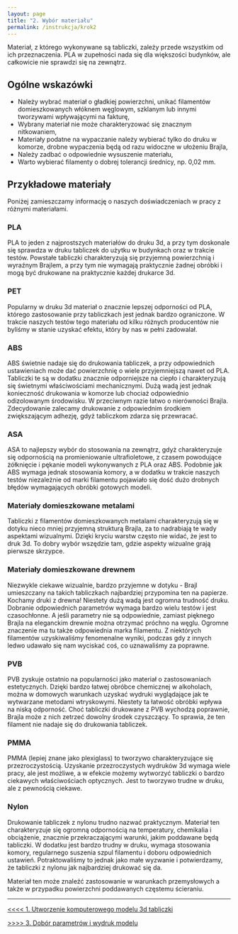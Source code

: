 ```yaml
---
layout: page
title: "2. Wybór materiału"
permalink: /instrukcja/krok2
---
```


Materiał, z którego wykonywane są tabliczki, zależy przede wszystkim od ich przeznaczenia. PLA w zupełności nada się dla większości budynków, ale całkowicie nie sprawdzi się na zewnątrz.
## Ogólne wskazówki
* Należy wybrać materiał o gładkiej powierzchni, unikać filamentów domieszkowanych włóknem węglowym, szklanym lub innymi tworzywami wpływającymi na fakturę,
* Wybrany materiał nie może charakteryzować się znacznym nitkowaniem,
* Materiały podatne na wypaczanie należy wybierać tylko do druku w komorze, drobne wypaczenia będą od razu widoczne w ułożeniu Brajla,
* Należy zadbać o odpowiednie wysuszenie materiału,
* Warto wybierać filamenty o dobrej tolerancji średnicy, np. 0,02 mm.
## Przykładowe materiały
Poniżej zamieszczamy informację o naszych doświadczeniach w pracy z różnymi materiałami.
### PLA
PLA to jeden z najprostszych materiałów do druku 3d, a przy tym doskonale się sprawdza w druku tabliczek do użytku w budynkach oraz w trakcie testów.
Powstałe tabliczki charakteryzują się przyjemną powierzchnią i wyraźnym Brajlem, a przy tym nie wymagają praktycznie żadnej obróbki i mogą być drukowane na praktycznie każdej drukarce 3d.
### PET
Popularny w druku 3d materiał o znacznie lepszej odporności od PLA, którego zastosowanie przy tabliczkach jest jednak bardzo ograniczone.
W trakcie naszych testów tego materiału od kilku różnych producentów nie byliśmy w stanie uzyskać efektu, który by nas w pełni zadowalał.
### ABS
ABS świetnie nadaje się do drukowania tabliczek, a przy odpowiednich ustawieniach może dać powierzchnię o wiele przyjemniejszą nawet od PLA. Tabliczki te są w dodatku znacznie odporniejsze na ciepło i charakteryzują się świetnymi właściwościami mechanicznymi.
Dużą wadą jest jednak konieczność drukowania w komorze lub chociaż odpowiednio odizolowanym środowisku. W przeciwnym razie łatwo o nierówności Brajla. Zdecydowanie zalecamy drukowanie z odpowiednim środkiem zwiększającym adhezję, gdyż tabliczkom zdarza się przewracać.
### ASA
ASA to najlepszy wybór do stosowania na zewnątrz, gdyż charakteryzuje się odpornością na promieniowanie ultrafioletowe, z czasem powodujące żółknięcie i pękanie modeli wykonywanych z PLA oraz ABS.
Podobnie jak ABS wymaga jednak stosowania komory, a w dodatku w trakcie naszych testów niezależnie od marki filamentu pojawiało się dość dużo drobnych błędów wymagających obróbki gotowych modeli.
### Materiały domieszkowane metalami
Tabliczki z filamentów domieszkowanych metalami charakteryzują się w dotyku nieco mniej przyjemną strukturą Brajla, za to nadrabiają te wady aspektami wizualnymi. Dzięki kryciu warstw często nie widać, że jest to druk 3d.
To dobry wybór wszędzie tam, gdzie aspekty wizualne grają pierwsze skrzypce.
### Materiały domieszkowane drewnem
Niezwykle ciekawe wizualnie, bardzo przyjemne w dotyku - Brajl umieszczany na takich tabliczkach najbardziej przypomina ten na papierze. Kochamy druki z drewna!
Niestety dużą wadą jest ogromna trudność druku. Dobranie odpowiednich parametrów wymaga bardzo wielu testów i jest czasochłonne. A jeśli parametry nie są odpowiednie, zamiast pięknego Brajla na eleganckim drewnie można otrzymać próchno na węglu.
Ogromne znaczenie ma tu także odpowiednia marka filamentu. Z niektórych filamentów uzyskiwaliśmy fenomenalne wyniki, podczas gdy z innych ledwo udawało się nam wyciskać coś, co uznawaliśmy za poprawne.
### PVB
PVB zyskuje ostatnio na popularności jako materiał o zastosowaniach estetycznych. Dzięki bardzo łatwej obróbce chemicznej w alkoholach, można w domowych warunkach uzyskać wydruki wyglądające jak te wytwarzane metodami wtryskowymi.
Niestety ta łatwość obróbki wpływa na niską odporność. Choć tabliczki drukowane z PVB wychodzą poprawnie, Brajla może z nich zetrzeć dowolny środek czyszczący. To sprawia, że ten filament nie nadaje się do drukowania tabliczek.
### PMMA
PMMA (lepiej znane jako plexiglass) to tworzywo charakteryzujące się przezroczystością. Uzyskanie przezroczystych wydruków 3d wymaga wiele pracy, ale jest możliwe, a w efekcie możemy wytworzyć tabliczki o bardzo ciekawych właściwościach optycznych.
Jest to tworzywo trudne w druku, ale z pewnością ciekawe.
### Nylon
Drukowanie tabliczek z nylonu trudno nazwać praktycznym. Materiał ten charakteryzuje się ogromną odpornością na temperatury, chemikalia i obciążenie, znacznie przekraczającymi warunki, jakim poddawane będą tabliczki.
W dodatku jest bardzo trudny w druku, wymaga stosowania komory, regularnego suszenia szpul filamentu i doboru odpowiednich ustawień.
Potraktowaliśmy to jednak jako małe wyzwanie i potwierdzamy, że tabliczki z nylonu jak najbardziej drukować się da.

Materiał ten może znaleźć zastosowanie w warunkach przemysłowych a także w przypadku powierzchni poddawanych częstemu ścieraniu.

---

[<<<< 1. Utworzenie komputerowego modelu 3d tabliczki](model.md)

[>>>> 3. Dobór parametrów i wydruk modelu](wymagania.md)
